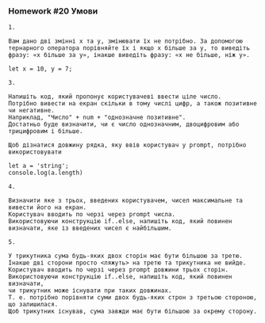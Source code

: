 ### Homework #20 Умови
    1.

    Вам дано дві змінні x та y, змінювати їх не потрібно. За допомогою тернарного оператора порівняйте їх і якщо x більше за y, то виведіть фразу: «x більше за y», інакше виведіть фразу: «x не більше, ніж y».

    let x = 10, y = 7;

    3.

    Напишіть код, який пропонує користувачеві ввести ціле число. 
    Потрібно вивести на екран скільки в тому числі цифр, а також позитивне чи негативне. 
    Наприклад, "Число" + num + "однозначне позитивне". 
    Достатньо буде визначити, чи є число однозначним, двоцифровим або трицифровим і більше.

    Щоб дізнатися довжину рядка, яку ввів користувач у prompt, потрібно використовувати

    let a = 'string';
    console.log(a.length)

    4.

    Визначити яке з трьох, введених користувачем, чисел максимальне та вивести його на екран.
    Користувач вводить по черзі через prompt числа. 
    Використовуючи конструкцію if..else, напишіть код, який повинен визначати, яке із введених чисел є найбільшим.

    5.

    У трикутника сума будь-яких двох сторін має бути більшою за третю. 
    Інакше дві сторони просто <ляжуть> на третю та трикутника не вийде. 
    Користувач вводить по черзі через prompt довжини трьох сторін. 
    Використовуючи конструкцію if..else, напишіть код, який повинен визначати, 
    чи трикутник може існувати при таких довжинах. 
    Т. е. потрібно порівняти суми двох будь-яких строн з третьою стороною, що залишилася. 
    Щоб трикутник існував, сума завжди має бути більшою за окрему сторону.

